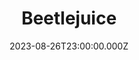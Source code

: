 ---
title: "Beetlejuice"
year: 1988
date: 2023-08-26T23:00:00.000Z
permalink: /almanac/movies/2023-08-27-beetlejuice/index.html
link: https://boxd.it/4Lni0p
tmdbid: 4011
---